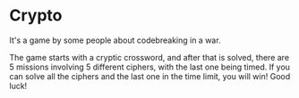 # Crypto

It's a game by some people about codebreaking in a war.

The game starts with a cryptic crossword, and after that is solved, there are 5 missions involving 5 different ciphers, with the last one being timed. If you can solve all the ciphers and the last one in the time limit, you will win! Good luck!
